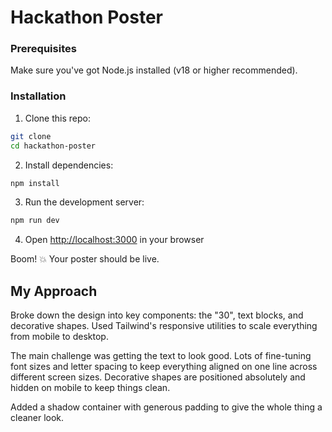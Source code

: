 # Hackathon Poster


### Prerequisites

Make sure you've got Node.js installed (v18 or higher recommended).

### Installation

1. Clone this repo:
```bash
git clone 
cd hackathon-poster
```

2. Install dependencies:
```bash
npm install
```

3. Run the development server:
```bash
npm run dev
```

4. Open [http://localhost:3000](http://localhost:3000) in your browser

Boom! 💥 Your poster should be live.

## My Approach

Broke down the design into key components: the "30", text blocks, and decorative shapes. Used Tailwind's responsive utilities to scale everything from mobile to desktop. 

The main challenge was getting the text to look good. Lots of fine-tuning font sizes and letter spacing to keep everything aligned on one line across different screen sizes. Decorative shapes are positioned absolutely and hidden on mobile to keep things clean. 

Added a shadow container with generous padding to give the whole thing a cleaner look.
